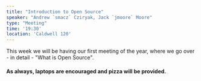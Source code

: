 ```yaml
---
title: "Introduction to Open Source"
speaker: "Andrew `smacz` Cziryak, Jack `jmoore` Moore"
type: "Meeting"
time: '19:30'
location: 'Caldwell 120'
---
```


This week we will be having our first meeting of the year, where we go over - in detail - "What is Open Source".

#### As always, laptops are encouraged and pizza will be provided.
